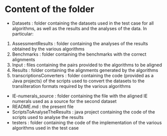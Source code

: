 # Content of the folder

- Datasets : folder containing the datasets used in the test case for all algorithms, as well as the results and the analyses of the data. In particular:
1) AssessmentResults : folder containing the analyses of the results obtained by the various algorithms
2) Benchmarks : folder containing the benchmarks with the correct alignments
3) Input : files containing the pairs provided to the algorithms to be aligned
4) Results : folder containing the alignments generated by the algorithms
5) transcriptionsConverters : folder containing the code (provided as a Java projects) of the scripts used to convert the datasets to the transliteration formats required by the various algorithms
- IE-numerals_source : folder containing the file with the aligned IE numerals used as a source for the second dataset
- README.md : the present file
- ScriptsToAnalyseTheResults : java project containing the code of the scripts used to analyse the results
- testers : folder containing the code of the implementation of the various algorithms used in the test case
